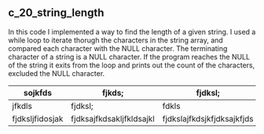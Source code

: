 ## c_20_string_length

In this code I implemented a way to find the length of a given string.
I used a while loop to iterate thorugh the characters in the string array,
and compared each character with the NULL character.
The terminating character of a string is a NULL character.
If the program reaches the NULL of the string it exits from the loop
and prints out the count of the characters, excluded the NULL character.

| sojkfds | fjkds; | fjdksl; |
|---------|--------|---------|
| jfkdls  | fjdksl;| fdkls   |
| fjdksljfidosjak | fjdksajfkdsakljfkldsajkl | fjdkslajfkdsjkfjdksajkfjds |